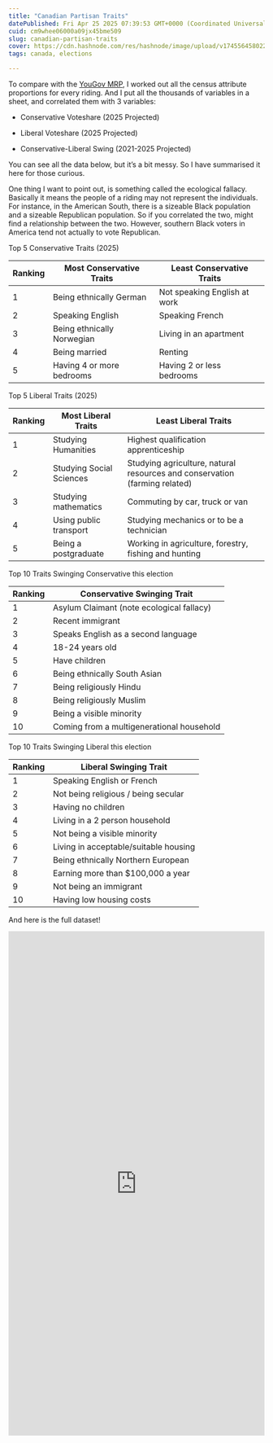 ```yaml
---
title: "Canadian Partisan Traits"
datePublished: Fri Apr 25 2025 07:39:53 GMT+0000 (Coordinated Universal Time)
cuid: cm9whee06000a09jx45bme509
slug: canadian-partisan-traits
cover: https://cdn.hashnode.com/res/hashnode/image/upload/v1745564580229/7f5b5f34-98d8-43a1-83da-55472197c935.jpeg
tags: canada, elections

---
```


To compare with the [YouGov MRP](https://yougov.co.uk/politics/articles/52054-first-yougov-mrp-2025-canadian-federal-election-shows-liberals-on-track-to-win-modest-majority-poll), I worked out all the census attribute proportions for every riding. And I put all the thousands of variables in a sheet, and correlated them with 3 variables:

* Conservative Voteshare (2025 Projected)
    
* Liberal Voteshare (2025 Projected)
    
* Conservative-Liberal Swing (2021-2025 Projected)
    

You can see all the data below, but it’s a bit messy. So I have summarised it here for those curious.

One thing I want to point out, is something called the ecological fallacy. Basically it means the people of a riding may not represent the individuals. For instance, in the American South, there is a sizeable Black population and a sizeable Republican population. So if you correlated the two, might find a relationship between the two. However, southern Black voters in America tend not actually to vote Republican.

Top 5 Conservative Traits (2025)

| **Ranking** | **Most Conservative Traits** | **Least Conservative Traits** |
| --- | --- | --- |
| 1 | Being ethnically German | Not speaking English at work |
| 2 | Speaking English | Speaking French |
| 3 | Being ethnically Norwegian | Living in an apartment |
| 4 | Being married | Renting |
| 5 | Having 4 or more bedrooms | Having 2 or less bedrooms |

Top 5 Liberal Traits (2025)

| **Ranking** | **Most Liberal Traits** | **Least Liberal Traits** |
| --- | --- | --- |
| 1 | Studying Humanities | Highest qualification apprenticeship |
| 2 | Studying Social Sciences | Studying agriculture, natural resources and conservation (farming related) |
| 3 | Studying mathematics | Commuting by car, truck or van |
| 4 | Using public transport | Studying mechanics or to be a technician |
| 5 | Being a postgraduate | Working in agriculture, forestry, fishing and hunting |

Top 10 Traits Swinging Conservative this election

| **Ranking** | **Conservative Swinging Trait** |
| --- | --- |
| 1 | Asylum Claimant (note ecological fallacy) |
| 2 | Recent immigrant |
| 3 | Speaks English as a second language |
| 4 | 18-24 years old |
| 5 | Have children |
| 6 | Being ethnically South Asian |
| 7 | Being religiously Hindu |
| 8 | Being religiously Muslim |
| 9 | Being a visible minority |
| 10 | Coming from a multigenerational household |

Top 10 Traits Swinging Liberal this election

| **Ranking** | **Liberal Swinging Trait** |
| --- | --- |
| 1 | Speaking English or French |
| 2 | Not being religious / being secular |
| 3 | Having no children |
| 4 | Living in a 2 person household |
| 5 | Not being a visible minority |
| 6 | Living in acceptable/suitable housing |
| 7 | Being ethnically Northern European |
| 8 | Earning more than $100,000 a year |
| 9 | Not being an immigrant |
| 10 | Having low housing costs |

And here is the full dataset!

<iframe id="datawrapper-chart-SQNEP" src="https://datawrapper.dwcdn.net/SQNEP/" style="width:0;min-width:100%;border:none" height="991"></iframe>